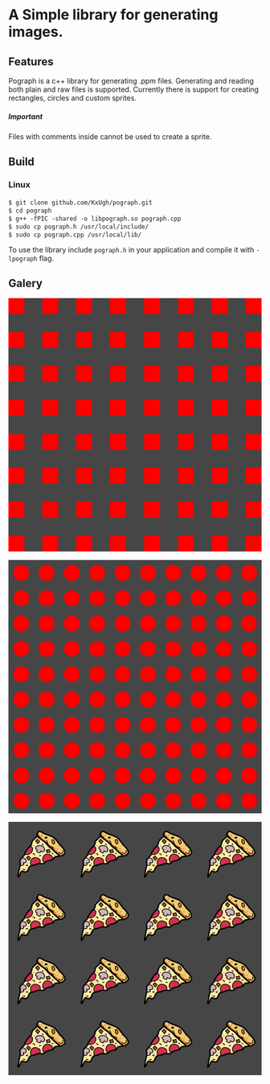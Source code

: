 # A Simple library for generating images.


## Features

Pograph is a c++ library for generating .ppm files.
Generating and reading both plain and raw files is supported.
Currently there is support for creating rectangles, circles and custom sprites.
##### Important
Files with comments inside cannot be used to create a sprite.

## Build

### Linux

```
$ git clone github.com/KxUgh/pograph.git
$ cd pograph
$ g++ -fPIC -shared -o libpograph.so pograph.cpp
$ sudo cp pograph.h /usr/local/include/
$ sudo cp pograph.cpp /usr/local/lib/
```
To use the library include `pograph.h` in your application and compile it with `-lpograph` flag.

## Galery

![img](gallery/square_showcase.png)

![img](gallery/circle_showcase.png)

![img](gallery/sprite_showcase.png)